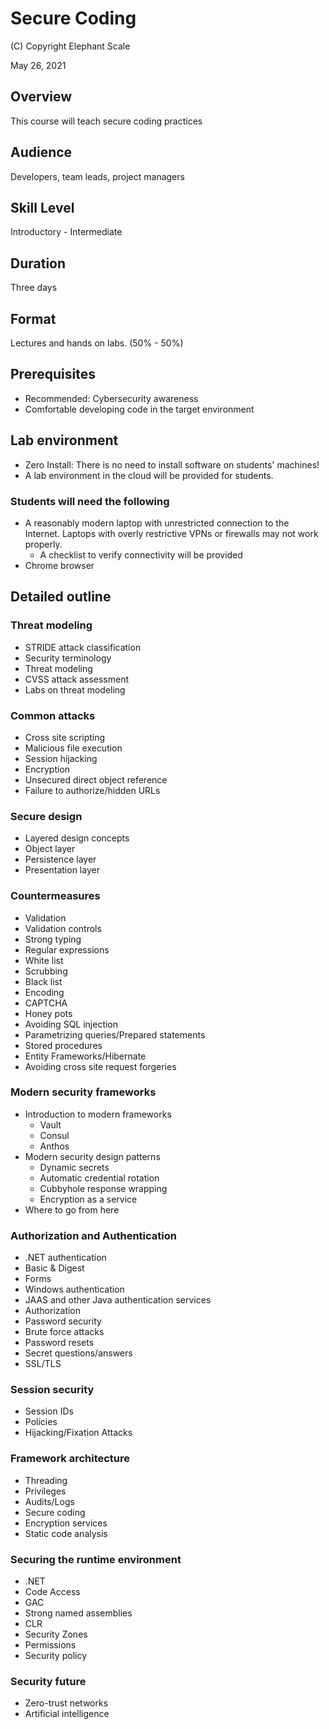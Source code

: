 # Secure Coding

(C) Copyright Elephant Scale

May 26, 2021

## Overview
This course will teach secure coding practices

## Audience
Developers, team leads, project managers

## Skill Level
Introductory - Intermediate

## Duration
Three days

## Format
Lectures and hands on labs. (50% - 50%)

## Prerequisites
* Recommended: Cybersecurity awareness
* Comfortable developing code in the target environment


## Lab environment
* Zero Install: There is no need to install software on students' machines!
* A lab environment in the cloud will be provided for students.

### Students will need the following
* A reasonably modern laptop with unrestricted connection to the Internet. Laptops with overly restrictive VPNs or firewalls may not work properly.
    * A checklist to verify connectivity will be provided
* Chrome browser

## Detailed outline

### Threat modeling
* STRIDE attack classification
* Security terminology
* Threat modeling
* CVSS attack assessment
* Labs on threat modeling

### Common attacks
* Cross site scripting
* Malicious file execution
* Session hijacking
* Encryption
* Unsecured direct object reference
* Failure to authorize/hidden URLs

### Secure design

* Layered design concepts
* Object layer
* Persistence layer
* Presentation layer

### Countermeasures

* Validation
* Validation controls
* Strong typing
* Regular expressions
* White list
* Scrubbing
* Black list
* Encoding
* CAPTCHA
* Honey pots
* Avoiding SQL injection
* Parametrizing queries/Prepared statements
* Stored procedures
* Entity Frameworks/Hibernate
* Avoiding cross site request forgeries

### Modern security frameworks
* Introduction to modern frameworks
  * Vault
  * Consul
  * Anthos
* Modern security design patterns
  * Dynamic secrets
  * Automatic credential rotation
  * Cubbyhole response wrapping
  * Encryption as a service
* Where to go from here

### Authorization and Authentication
* .NET authentication
* Basic & Digest
* Forms
* Windows authentication
* JAAS and other Java authentication services
* Authorization
* Password security
* Brute force attacks
* Password resets
* Secret questions/answers
* SSL/TLS

### Session security
* Session IDs
* Policies
* Hijacking/Fixation Attacks

### Framework architecture
* Threading
* Privileges
* Audits/Logs
* Secure coding
* Encryption services
* Static code analysis

### Securing the runtime environment
* .NET
* Code Access
* GAC
* Strong named assemblies
* CLR
* Security Zones
* Permissions
* Security policy
  
### Security future
* Zero-trust networks
* Artificial intelligence
